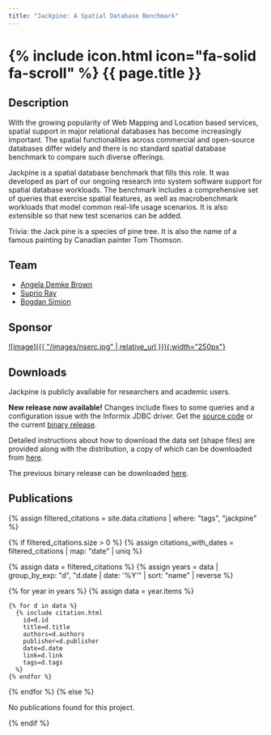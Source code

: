 ```yaml
---
title: "Jackpine: A Spatial Database Benchmark"
---
```


# {% include icon.html icon="fa-solid fa-scroll" %} {{ page.title }} 
## Description
With the growing popularity of Web Mapping and Location based services, spatial support in major relational databases has become increasingly important. The spatial functionalities across commercial and open-source databases differ widely and there is no standard spatial database benchmark to compare such diverse offerings.

Jackpine is a spatial database benchmark that fills this role. It was developed as part of our ongoing research into system software support for spatial database workloads. The benchmark includes a comprehensive set of queries that exercise spatial features, as well as macrobenchmark workloads that model common real-life usage scenarios. It is also extensible so that new test scenarios can be added.

Trivia: the Jack pine is a species of pine tree. It is also the name of a famous painting by Canadian painter Tom Thomson.

## Team

- [Angela Demke Brown](https://www.cs.toronto.edu/~demke)
- [Suprio Ray](http://www.cs.toronto.edu/~suprio/)
- [Bogdan Simion](http://www.cs.toronto.edu/~bogdan/)

## Sponsor
[![image]({{ "/images/nserc.jpg" | relative_url }}){:width="250px"}](https://www.nserc-crsng.gc.ca/)

## Downloads

Jackpine is publicly available for researchers and academic users.

 

**New release now available!** Changes include fixes to some queries and a configuration issue with the Informix JDBC driver. Get the [source code](http://www.cs.toronto.edu/~suprio/jackpine/jackpine1.0_src.tar.gz) or the current [binary release](http://www.cs.toronto.edu/~suprio/jackpine/jackpine1.0.tar.gz).

 

Detailed instructions about how to download the data set (shape files) are provided along with the distribution, a copy of which can be downloaded from [here](http://www.cs.toronto.edu/~suprio/jackpine/README).

 

The previous binary release can be downloaded [here](http://www.cs.toronto.edu/~suprio/jackpine/jackpine0.7.tar.gz).

## Publications

{% assign filtered_citations = site.data.citations | where: "tags", "jackpine" %}

{% if filtered_citations.size > 0 %}
  {% assign citations_with_dates = filtered_citations | map: "date" | uniq %}

  {% assign data = filtered_citations %}
  {% assign years = data | group_by_exp: "d", "d.date | date: '%Y'" | sort: "name" | reverse %}

  {% for year in years %}
    {% assign data = year.items %}

    {% for d in data %}
      {% include citation.html
        id=d.id
        title=d.title
        authors=d.authors
        publisher=d.publisher
        date=d.date
        link=d.link
        tags=d.tags
      %}
    {% endfor %}
  {% endfor %}
{% else %}
  <p>No publications found for this project.</p>
{% endif %}
